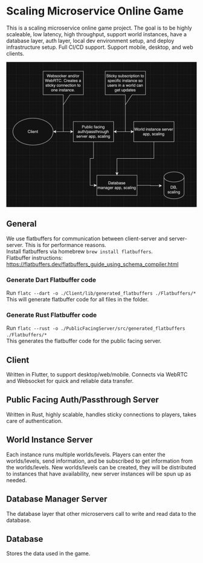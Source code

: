 # Scaling Microservice Online Game
This is a scaling microservice online game project. The goal is to be highly scaleable, low latency, high throughput, support world instances, have a database layer, auth layer, local dev environment setup, and deploy infrastructure setup. Full CI/CD support. Support mobile, desktop, and web clients.

![Current Plan Diagram](./Documents/Current-Plan-Diagram.png "Title")

## General
We use flatbuffers for communication between client-server and server-server. This is for performance reasons.  
Install flatbuffers via homebrew `brew install flatbuffers`.  
Flatbuffer instructions: https://flatbuffers.dev/flatbuffers_guide_using_schema_compiler.html  

### Generate Dart Flatbuffer code
Run `flatc --dart -o ./Client/lib/generated_flatbuffers ./Flatbuffers/*`  
This will generate flatbuffer code for all files in the folder.

### Generate Rust Flatbuffer code
Run `flatc --rust -o ./PublicFacingServer/src/generated_flatbuffers ./Flatbuffers/*`  
This generates the flatbuffer code for the public facing server.

## Client
Written in Flutter, to support desktop/web/mobile.
Connects via WebRTC and Websocket for quick and reliable data transfer.

## Public Facing Auth/Passthrough Server
Written in Rust, highly scalable, handles sticky connections to players, takes care of authentication.

## World Instance Server
Each instance runs multiple worlds/levels. Players can enter the worlds/levels, send information, and be subscribed to get information from the worlds/levels. New worlds/levels can be created, they will be distributed to instances that have availability, new server instances will be spun up as needed.

## Database Manager Server
The database layer that other microservers call to write and read data to the database.

## Database
Stores the data used in the game.